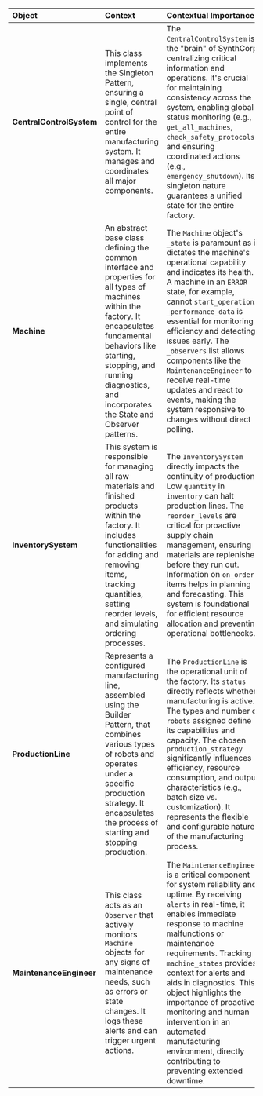 | Object                   | Context                                                                                                                                                                                                                                                     | Contextual Importance                                                                                                                                                                                                                                                                                                                                                                                                                                                             |
| :----------------------- | :---------------------------------------------------------------------------------------------------------------------------------------------------------------------------------------------------------------------------------------------------------- | :-------------------------------------------------------------------------------------------------------------------------------------------------------------------------------------------------------------------------------------------------------------------------------------------------------------------------------------------------------------------------------------------------------------------------------------------------------------------------------- |
| **CentralControlSystem** | This class implements the Singleton Pattern, ensuring a single, central point of control for the entire manufacturing system. It manages and coordinates all major components.                                                                              | The `CentralControlSystem` is the "brain" of SynthCorp, centralizing critical information and operations. It's crucial for maintaining consistency across the system, enabling global status monitoring (e.g., `get_all_machines`, `check_safety_protocols`), and ensuring coordinated actions (e.g., `emergency_shutdown`). Its singleton nature guarantees a unified state for the entire factory.                                                                              |
| **Machine**              | An abstract base class defining the common interface and properties for all types of machines within the factory. It encapsulates fundamental behaviors like starting, stopping, and running diagnostics, and incorporates the State and Observer patterns. | The `Machine` object's `_state` is paramount as it dictates the machine's operational capability and indicates its health. A machine in an `ERROR` state, for example, cannot `start_operation`. `_performance_data` is essential for monitoring efficiency and detecting issues early. The `_observers` list allows components like the `MaintenanceEngineer` to receive real-time updates and react to events, making the system responsive to changes without direct polling.  |
| **InventorySystem**      | This system is responsible for managing all raw materials and finished products within the factory. It includes functionalities for adding and removing items, tracking quantities, setting reorder levels, and simulating ordering processes.              | The `InventorySystem` directly impacts the continuity of production. Low `quantity` in `inventory` can halt production lines. The `reorder_levels` are critical for proactive supply chain management, ensuring materials are replenished before they run out. Information on `on_order` items helps in planning and forecasting. This system is foundational for efficient resource allocation and preventing operational bottlenecks.                                           |
| **ProductionLine**       | Represents a configured manufacturing line, assembled using the Builder Pattern, that combines various types of robots and operates under a specific production strategy. It encapsulates the process of starting and stopping production.                  | The `ProductionLine` is the operational unit of the factory. Its `status` directly reflects whether manufacturing is active. The types and number of `robots` assigned define its capabilities and capacity. The chosen `production_strategy` significantly influences efficiency, resource consumption, and output characteristics (e.g., batch size vs. customization). It represents the flexible and configurable nature of the manufacturing process.                        |
| **MaintenanceEngineer**  | This class acts as an `Observer` that actively monitors `Machine` objects for any signs of maintenance needs, such as errors or state changes. It logs these alerts and can trigger urgent actions.                                                         | The `MaintenanceEngineer` is a critical component for system reliability and uptime. By receiving `alerts` in real-time, it enables immediate response to machine malfunctions or maintenance requirements. Tracking `machine_states` provides context for alerts and aids in diagnostics. This object highlights the importance of proactive monitoring and human intervention in an automated manufacturing environment, directly contributing to preventing extended downtime. |

